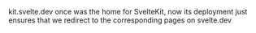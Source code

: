 kit.svelte.dev once was the home for SvelteKit, now its deployment just ensures that we redirect to the corresponding pages on svelte.dev
